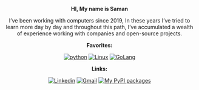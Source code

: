 <div align="center">

 
__HI, My name is Saman__ 

I’ve been working with computers since 2019, In these years I’ve tried to learn more day by day and throughout this path, I’ve accumulated a wealth of experience working with companies and open-source projects.

<!-- Down!
<img text_alight="midel" height="180em" src="https://github-readme-stats.vercel.app/api?username=onionj&show_icons=true&hide_border=true&count_private=true&include_all_commits=true&show_icons=true&theme=tokyonight&hide_title=true&line_height=25&hide_rank=true&hide=issues" />
 -->
 
__Favorites:__

[![python](https://img.shields.io/badge/Python-14354C?style=for-the-badge&logo=python&logoColor=white)](#)
[![Linux](https://img.shields.io/badge/Linux-FCC624?style=for-the-badge&logo=linux&logoColor=black)](#)
[![GoLang](https://img.shields.io/badge/GO-FCC624?style=for-the-badge&logo=go&logoColor=black)](#)

 
 

__Links:__

[![Linkedin](https://img.shields.io/badge/LinkedIn-0077B5?style=for-the-badge&logo=linkedin&logoColor=white)](https://www.linkedin.com/in/onionj/)
[![Gmail](https://img.shields.io/badge/Gmail-D14836?style=for-the-badge&logo=gmail&logoColor=white)](mailto:onionj98@gmail.com)
[![My PyPI packages](https://img.shields.io/badge/-PyPI%20packages-4B8BBE?style=for-the-badge&labelColor=306998&logo=python&logoColor=white "My PyPI packages")](https://pypi.org/user/onionj)
